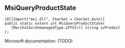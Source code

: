 ## MsiQueryProductState

```
[DllImport("msi.dll", CharSet = CharSet.Auto)]
public static extern int MsiQueryProductState(
   [MarshalAs(UnmanagedType.LPTStr)] string szProduct
);
```

Microsoft documentation: (TODO)
